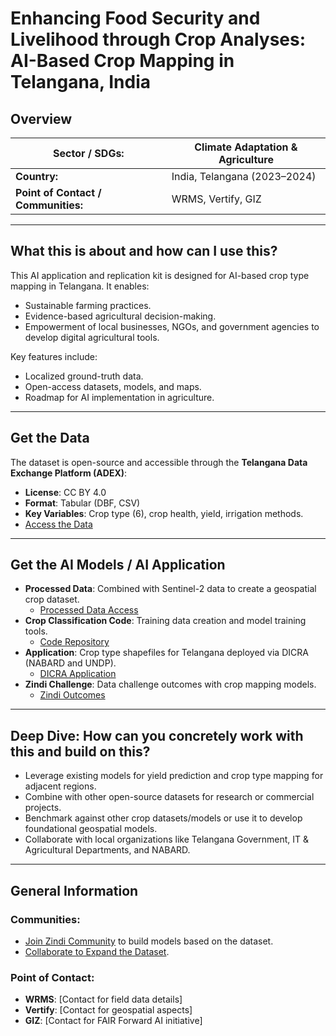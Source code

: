 # Enhancing Food Security and Livelihood through Crop Analyses: AI-Based Crop Mapping in Telangana, India

## Overview
| **Sector / SDGs:**              | Climate Adaptation & Agriculture                     |
|----------------------------------|----------------------------------------------------|
| **Country:**                     | India, Telangana (2023–2024)                       |
| **Point of Contact / Communities:** | WRMS, Vertify, GIZ                                |

---

## What this is about and how can I use this?

This AI application and replication kit is designed for AI-based crop type mapping in Telangana. It enables:
- Sustainable farming practices.
- Evidence-based agricultural decision-making.
- Empowerment of local businesses, NGOs, and government agencies to develop digital agricultural tools.

Key features include:
- Localized ground-truth data.
- Open-access datasets, models, and maps.
- Roadmap for AI implementation in agriculture.

---

## Get the Data

The dataset is open-source and accessible through the **Telangana Data Exchange Platform (ADEX)**:
- **License**: CC BY 4.0
- **Format**: Tabular (DBF, CSV)
- **Key Variables**: Crop type (6), crop health, yield, irrigation methods.
- [Access the Data](https://www.example.com)

---

## Get the AI Models / AI Application

- **Processed Data**: Combined with Sentinel-2 data to create a geospatial crop dataset.
  - [Processed Data Access](https://www.example.com)
- **Crop Classification Code**: Training data creation and model training tools.
  - [Code Repository](https://www.example.com)
- **Application**: Crop type shapefiles for Telangana deployed via DICRA (NABARD and UNDP).
  - [DICRA Application](https://www.example.com)
- **Zindi Challenge**: Data challenge outcomes with crop mapping models.
  - [Zindi Outcomes](https://www.example.com)

---

## Deep Dive: How can you concretely work with this and build on this?

- Leverage existing models for yield prediction and crop type mapping for adjacent regions.
- Combine with other open-source datasets for research or commercial projects.
- Benchmark against other crop datasets/models or use it to develop foundational geospatial models.
- Collaborate with local organizations like Telangana Government, IT & Agricultural Departments, and NABARD.

---

## General Information

### Communities:
- [Join Zindi Community](https://www.zindi.com) to build models based on the dataset.
- [Collaborate to Expand the Dataset](https://www.example.com).

### Point of Contact:
- **WRMS**: [Contact for field data details]
- **Vertify**: [Contact for geospatial aspects]
- **GIZ**: [Contact for FAIR Forward AI initiative]
